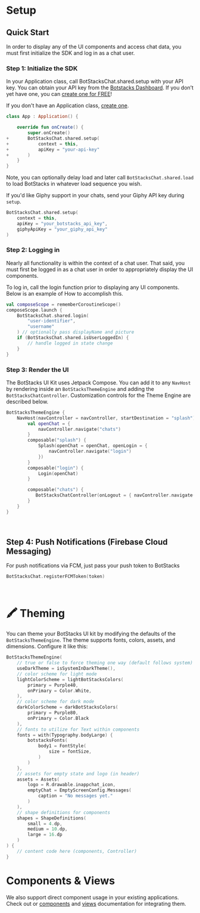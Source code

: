 # Setup

## Quick Start

In order to display any of the UI components and access chat data, you must first initialize the SDK and log in as a chat user.

### Step 1: Initialize the SDK

In your Application class, call BotStacksChat.shared.setup with your API key. You can obtain your API key from the [Botstacks Dashboard](https://dashboard.botstacks.ai/settings). If you don’t yet have one, you can [create one for FREE](https://dashboard.botstacks.ai/)!

If you don't have an Application class, [create one](https://guides.codepath.com/android/Understanding-the-Android-Application-Class).

```kotlin
class App : Application() {

    override fun onCreate() {
        super.onCreate()
+       BotStacksChat.shared.setup(
+           context = this,
+           apiKey = "your-api-key"
+       )
    }
}
```

Note, you can optionally delay load and later call `BotStacksChat.shared.load` to load BotStacks in whatever load sequence you wish.

If you'd like Giphy support in your chats, send your Giphy API key during `setup`.

```kotlin
BotStacksChat.shared.setup(
    context = this,
    apiKey = "your_botstacks_api_key",
    giphyApiKey = "your_giphy_api_key"
)
```

### Step 2: Logging in

Nearly all functionality is within the context of a chat user. That said, you must first be logged in as a chat user in order to appropriately display the UI components.

To log in, call the login function prior to displaying any UI components. Below is an example of How to accomplish this.

```kotlin
val composeScope = rememberCoroutineScope()
composeScope.launch {
    BotStacksChat.shared.login(
        "user-identifier",
        "username"
    ) // optionally pass displayName and picture
    if (BotStacksChat.shared.isUserLoggedIn) {
        // handle logged in state change
    }
}
```

### Step 3: Render the UI

The BotStacks UI Kit uses Jetpack Compose.
You can add it to any `NavHost` by rendering inside an `BotStacksThemeEngine` and adding the `BotStacksChatController`. Customization controls for the Theme Engine are described below.

```kotlin
BotStacksThemeEngine {
    NavHost(navController = navController, startDestination = "splash") {
        val openChat = {
            navController.navigate("chats")
        }
        composable("splash") {
            Splash(openChat = openChat, openLogin = {
                navController.navigate("login")
            })
        }
        composable("login") {
            Login(openChat)
        }

        composable("chats") {
           BotStacksChatController(onLogout = { navController.navigate("login") })
        }
    }
}
```

&nbsp;

## Step 4: Push Notifications (Firebase Cloud Messaging)

For push notifications via FCM, just pass your push token to BotStacks

```kotlin
BotStacksChat.registerFCMToken(token)
```

&nbsp;

# 🖍 Theming

You can theme your BotStacks UI kit by modifying the defaults of the `BotStacksThemeEngine`. The theme supports fonts, colors, assets, and dimensions. Configure it like this:


```kotlin
BotStacksThemeEngine(
    // true or false to force theming one way (default follows system)
    useDarkTheme = isSystemInDarkTheme(),
    // color scheme for light mode
    lightColorScheme = lightBotStacksColors(
        primary = Purple40,
        onPrimary = Color.White,
    ),
    // color scheme for dark mode
    darkColorScheme = darkBotStacksColors(
        primary = Purple80,
        onPrimary = Color.Black
    ),
    // fonts to utilize for Text within components
    fonts = with(Typography.bodyLarge) {
        botstacksFonts(
            body1 = FontStyle(
                size = fontSize,
            )
        )
    },
    // assets for empty state and logo (in header)
    assets = Assets(
        logo = R.drawable.inappchat_icon,
        emptyChat = EmptyScreenConfig.Messages(
            caption = "No messages yet."
        )
    ),
    // shape definitions for components
    shapes = ShapeDefinitions(
        small = 4.dp,
        medium = 10.dp,
        large = 16.dp
    )
) {
    // content code here (components, Controller)
}
```

# Components & Views

We also support direct component usage in your existing applications. Check out or [components](../compose/components.md) and [views](../compose/views.md) documentation for integrating them.
